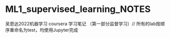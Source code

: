 # ML1_supervised_learning_NOTES
吴恩达2022机器学习 coursera 学习笔记 （第一部分监督学习）//
所有的lab按顺序重命名为test，均使用Jupyter完成
